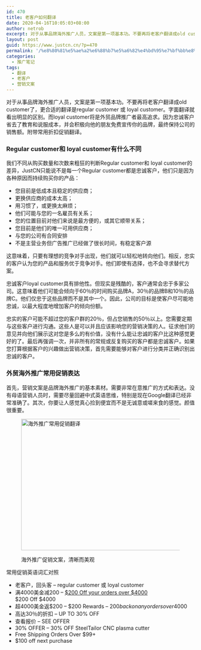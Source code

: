 ```yaml
---
id: 470
title: 老客户如何翻译
date: 2020-04-16T10:05:03+08:00
author: netrob
excerpt: 对于从事品牌海外推广人员，文案是第一项基本功。不要再将老客户翻译成old customer了，更合适的翻译是regular customer 或 loyal customer。字面翻译就看出明显的区别。而loyal customer将是外贸品牌推广者最高追求。因为忠诚客户省去了教育和说服成本，并会积极向他的朋友免费宣传你的品牌，最终保持公司的销售额。附带常用折扣促销翻译。
layout: post
guid: https://www.justcn.cn/?p=470
permalink: '/%e8%80%81%e5%ae%a2%e6%88%b7%e5%a6%82%e4%bd%95%e7%bf%bb%e8%af%91/'
categories:
  - 推广笔记
tags:
  - 翻译
  - 老客户
  - 营销文案
---
```

对于从事品牌海外推广人员，文案是第一项基本功。不要再将老客户翻译成old customer了，更合适的翻译是regular customer 或 loyal customer。字面翻译就看出明显的区别。而loyal customer将是外贸品牌推广者最高追求。因为忠诚客户省去了教育和说服成本，并会积极向他的朋友免费宣传你的品牌，最终保持公司的销售额。附带常用折扣促销翻译。

### Regular customer和 loyal customer有什么不同

我们不同从购买数量和次数来粗狂的判断Regular customer和 loyal customer的差异，JustCN只能说不是每一个Regular customer都是忠诚客户，他们只是因为各种原因而持续购买你的产品：

  * 您目前是低成本且稳定的供应商；
  * 更换供应商的成本太高；
  * 用习惯了，或更换太麻烦；
  * 他们可能与您的一名雇员有关系；
  * 您的位置目前对他们来说是最方便的，或其它顺带关系；
  * 您目前是他们的唯一可用供应商；
  * 与您的公司有合同安排
  * 不是主营业务但广告推广已经做了很长时间，有稳定客户源

这意味着，只要有理想的竞争对手出现，他们就可以轻松地转向他们。相反，忠实的客户认为您的产品和服务优于竞争对手。他们即使有选择，也不会寻求替代方案。

忠诚客户loyal customer具有排他性。但现实是残酷的，客户通常会忠于多家公司。这意味着他们可能会倾向于60％的时间购买品牌A，30％的品牌B和10％的品牌C。他们仅忠于这些品牌而不是其中一个。因此，公司的目标是使客户尽可能地忠诚，以最大程度地增加客户的倾向份额。

忠实的客户可能不超过您的客户群的20％，但占您销售的50％以上。您需要定期与这些客户进行沟通。这些人是可以并且应该影响您的营销决策的人。征求他们的意见并向他们展示这对您是多么的有价值，没有什么能让忠诚的客户比这种感觉更好的了。最后再强调一次，并非所有的常规或反复购买的客户都是忠诚客户。如果您打算根据客户的兴趣做出营销决策，首先需要能够对客户进行分类并正确识别出忠诚的客户。

### 外贸海外推广常用促销表达

首先，营销文案是品牌海外推广的基本素材。需要非常在意推广的方式和表达。没有母语营销人员时，需要尽量回避中式英语思维，特别是现在Google翻译已经非常准确了。其次，你要让人感觉真心捡到便宜而不是无诚意或嗟来食的感觉。颜值很重要。<figure class="wp-block-image size-large">

<img loading="lazy" width="806" height="351" src="https://www.justcn.cn/wp-content/uploads/2020/04/海外推广常用促销翻译.jpg" alt="海外推广常用促销翻译" class="wp-image-473" srcset="https://www.justcn.cn/wp-content/uploads/2020/04/海外推广常用促销翻译.jpg 806w, https://www.justcn.cn/wp-content/uploads/2020/04/海外推广常用促销翻译-300x131.jpg 300w, https://www.justcn.cn/wp-content/uploads/2020/04/海外推广常用促销翻译-768x334.jpg 768w, https://www.justcn.cn/wp-content/uploads/2020/04/海外推广常用促销翻译-660x287.jpg 660w" sizes="(max-width: 806px) 100vw, 806px" /> <figcaption>海外推广促销文案，清晰而美观</figcaption></figure> 

常用促销英语词汇对照

  * 老客户，回头客 &#8211; regular customer 或 loyal customer
  * 满4000美金减200 &#8211; <a rel="noreferrer noopener" href="https://www.steeltailor.com/news/224-cnc%20cutting%20machine%20on%20sale.html" target="_blank">$200 Off your orders over $4000</a>  
    $200 Off $4000
  * 超4000美金返$200 &#8211; $200 Rewards &#8211; $200 back on any orders over $4000
  * 高达30％的折扣 &#8211; UP TO 30% OFF
  * 查看报价 &#8211; SEE OFFER
  * 30% OFFER &#8211; 30% OFF SteelTailor CNC plasma cutter 
  * Free Shipping Orders Over $99+
  * $100 off next purchase